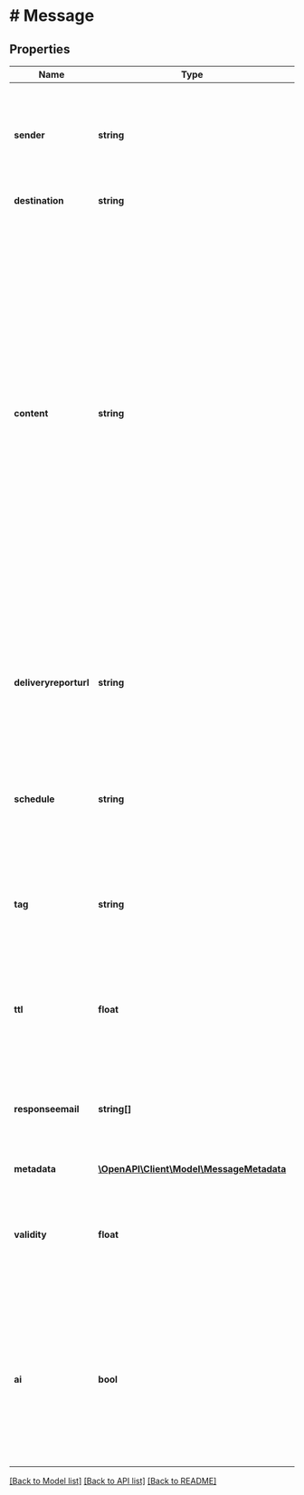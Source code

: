 # # Message

## Properties

Name | Type | Description | Notes
------------ | ------------- | ------------- | -------------
**sender** | **string** | The sender of the message. Should be no longer than 11 characters for alphanumeric or 15 characters for numeric sender ID&#39;s. No spaces or special characters. |
**destination** | **string** | Telephone number of the recipient |
**content** | **string** | Message to send to the recipient. Content can be up to 1280 characters in length. Messages of 160 characters or fewer are charged 1 credit. If your message is longer than 160 characters then it will be broken down in to chunks of 153 characters before being sent to the recipient&#39;s handset, and you will be charged 1 credit for each 153 characters. Messages sent to numbers registered outside the UK will be typically charged double credits, but for certain countries may be charged fractions of credits (e.g. 2.5). Please contact us for rates for each country. |
**deliveryreporturl** | **string** | The url to which we should POST delivery reports to for this message. If none is specified, we&#39;ll use the global delivery report URL that you&#39;ve configured on your account page. | [optional]
**schedule** | **string** | Date at which to send the message. This is only used by the message/schedule service and can be left empty for other services. | [optional]
**tag** | **string** | An identifying label for the message, which you can use to filter and report on messages you&#39;ve sent later. Ideal for campaigns. A maximum of 280 characters. | [optional]
**ttl** | **float** | The optional number of minutes before the delivery report is deleted. Optional. Omit to prevent delivery report deletion. Integer. | [optional]
**responseemail** | **string[]** | An optional list of email addresses to forward responses to this specific message to. An SMS Works Reply Number is required to use this feature. | [optional]
**metadata** | [**\OpenAPI\Client\Model\MessageMetadata**](MessageMetadata.md) |  | [optional]
**validity** | **float** | The optional number of minutes to attempt delivery before the message is marked as EXPIRED. Optional. The default is 2880 minutes. Integer. | [optional]
**ai** | **bool** | Used to determine whether The SMS Works AI Optimiser should be used in the event that the message is just longer than the 1 or 2 credit boundary. This setting overrides the AI Optimiser configuration on your SMS Works account. | [optional]

[[Back to Model list]](../../README.md#models) [[Back to API list]](../../README.md#endpoints) [[Back to README]](../../README.md)
